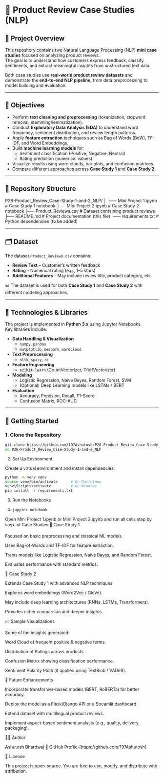 # 📝 Product Review Case Studies (NLP)

## 📌 Project Overview
This repository contains two Natural Language Processing (NLP) **mini case studies** focused on analyzing product reviews.  
The goal is to understand how customers express feedback, classify sentiments, and extract meaningful insights from unstructured text data.  

Both case studies use **real-world product review datasets** and demonstrate the **end-to-end NLP pipeline**, from data preprocessing to model building and evaluation.

---

## 🎯 Objectives
- Perform **text cleaning and preprocessing** (tokenization, stopword removal, stemming/lemmatization).
- Conduct **Exploratory Data Analysis (EDA)** to understand word frequency, sentiment distribution, and review length patterns.
- Apply **feature extraction** techniques such as Bag of Words (BoW), TF-IDF, and Word Embeddings.
- Build **machine learning models** for:
  - Sentiment classification (Positive, Negative, Neutral)
  - Rating prediction (numerical values)
- Visualize results using word clouds, bar plots, and confusion matrices.
- Compare different approaches across **Case Study 1** and **Case Study 2**.

---

## 📂 Repository Structure
P28-Product_Review_Case-Study-1-and-2_NLP/
│
├── Mini Project 1.ipynb # Case Study 1 notebook
├── Mini Project 2.ipynb # Case Study 2 notebook
├── Product_Reviews.csv # Dataset containing product reviews
├── README.md # Project documentation (this file)
└── requirements.txt # Python dependencies (to be added)

---

## 🗂️ Dataset
The dataset `Product_Reviews.csv` contains:
- **Review Text** – Customer’s written feedback
- **Rating** – Numerical rating (e.g., 1–5 stars)
- **Additional Features** – May include review title, product category, etc.

📊 The dataset is used for both **Case Study 1** and **Case Study 2** with different modeling approaches.

---

## 🔧 Technologies & Libraries
The project is implemented in **Python 3.x** using Jupyter Notebooks.  
Key libraries include:

- **Data Handling & Visualization**
  - `numpy`, `pandas`
  - `matplotlib`, `seaborn`, `wordcloud`
- **Text Preprocessing**
  - `nltk`, `spacy`, `re`
- **Feature Engineering**
  - `scikit-learn` (CountVectorizer, TfidfVectorizer)
- **Modeling**
  - Logistic Regression, Naïve Bayes, Random Forest, SVM
  - (Optional) Deep Learning models like LSTMs / BERT
- **Evaluation**
  - Accuracy, Precision, Recall, F1-Score
  - Confusion Matrix, ROC-AUC

---

## 🚀 Getting Started

### 1. Clone the Repository
```bash
git clone https://github.com/197Ashutosh/P28-Product_Review_Case-Study-1-and-2_NLP.git
cd P28-Product_Review_Case-Study-1-and-2_NLP 
```
2. Set Up Environment

Create a virtual environment and install dependencies:
```bash
python -m venv venv
source venv/bin/activate      # On Mac/Linux
venv\Scripts\activate         # On Windows
pip install -r requirements.txt
```
3. Run the Notebooks
4. ```bash
   jupyter notebook
   ```
Open Mini Project 1.ipynb or Mini Project 2.ipynb and run all cells step by step.
📊 Case Studies
🔹 Case Study 1

Focused on basic preprocessing and classical ML models.

Uses Bag-of-Words and TF-IDF for feature extraction.

Trains models like Logistic Regression, Naïve Bayes, and Random Forest.

Evaluates performance with standard metrics.

🔹 Case Study 2

Extends Case Study 1 with advanced NLP techniques.

Explores word embeddings (Word2Vec / GloVe).

May include deep learning architectures (RNNs, LSTMs, Transformers).

Provides richer comparison and deeper insights.

📈 Sample Visualizations

Some of the insights generated:

Word Cloud of frequent positive & negative terms.

Distribution of Ratings across products.

Confusion Matrix showing classification performance.

Sentiment Polarity Plots (if applied using TextBlob / VADER).

🔮 Future Enhancements

Incorporate transformer-based models (BERT, RoBERTa) for better accuracy.

Deploy the model as a Flask/Django API or a Streamlit dashboard.

Extend dataset with multilingual product reviews.

Implement aspect-based sentiment analysis (e.g., quality, delivery, packaging).

🧑‍💻 Author

Ashutosh Bhardwaj
🔗 GitHub Profile-[https://github.com/197Ashutosh]

📜 License

This project is open-source. You are free to use, modify, and distribute with attribution.

